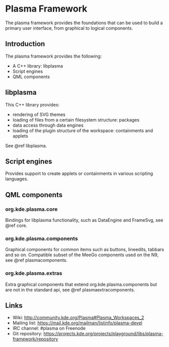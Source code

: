 # Plasma Framework
The plasma framework provides the foundations that can be used to build a primary user interface, from graphical to logical components.

## Introduction
The plasma framework provides the following:
- A C++ library: libplasma
- Script engines
- QML components

## libplasma
This C++ library provides:
- rendering of SVG themes
- loading of files from a certain filesystem structure: packages
- data access through data engines
- loading of the plugin structure of the workspace: containments and applets

See @ref libplasma.

## Script engines
Provides support to create applets or containments in various scripting languages.

## QML components
### org.kde.plasma.core

Bindings for libplasma functionality, such as DataEngine and FrameSvg, see @ref core.

### org.kde.plasma.components
Graphical components for common items such as buttons, lineedits, tabbars and so on. Compatible subset of the MeeGo components used on the N9, see @ref plasmacomponents.

### org.kde.plasma.extras
Extra graphical components that extend org.kde.plasma.components but are not in the standard api, see @ref plasmaextracomponents.

## Links

- Wiki: <http://community.kde.org/Plasma#Plasma_Workspaces_2>
- Mailing list: <https://mail.kde.org/mailman/listinfo/plasma-devel>
- IRC channel: #plasma on Freenode
- Git repository: <https://projects.kde.org/projects/playground/libs/plasma-framework/repository>
